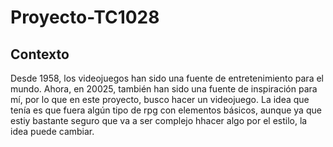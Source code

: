 # Proyecto-TC1028
## Contexto
Desde 1958, los videojuegos han sido una fuente de entretenimiento para el mundo.
Ahora, en 20025, también han sido una fuente de inspiración para mí, por lo que en este proyecto, busco hacer un videojuego.
La idea que tenía es que fuera algún tipo de rpg con elementos básicos, aunque ya que estiy bastante seguro que va a ser complejo hhacer algo por el estilo, la idea puede cambiar.

